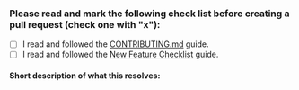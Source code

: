 ### Please read and mark the following check list before creating a pull request (check one with "x"):

 - [ ] I read and followed the [CONTRIBUTING.md](https://github.com/dengxuan/ngx-backend/blob/master/CONTRIBUTING.md) guide.
 - [ ] I read and followed the [New Feature Checklist](https://github.com/dengxuan/ngx-backend/blob/master/DEV_DOCS.md#new-feature-checklist) guide.
 
 #### Short description of what this resolves:
